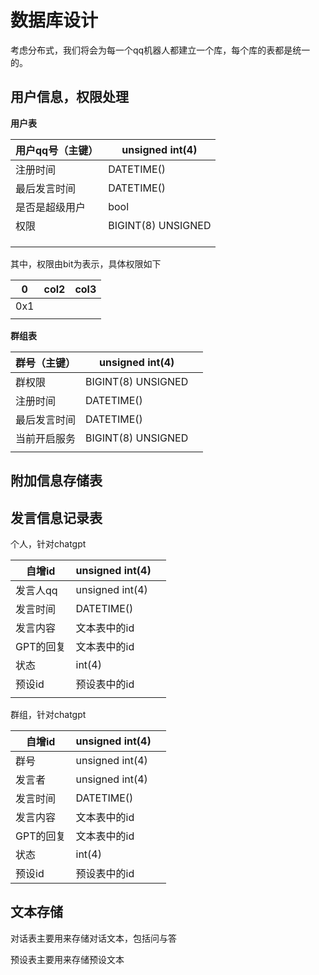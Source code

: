 # 数据库设计

考虑分布式，我们将会为每一个qq机器人都建立一个库，每个库的表都是统一的。

## 用户信息，权限处理

**用户表**

| 用户qq号（主键） | unsigned int(4)    |
| ---------------- | ------------------ |
| 注册时间         | DATETIME()         |
| 最后发言时间     | DATETIME()         |
| 是否是超级用户   | bool               |
| 权限             | BIGINT(8) UNSIGNED |
|                  |                    |
|                  |                    |
|                  |                    |

其中，权限由bit为表示，具体权限如下

| 0   | col2 | col3 |
| --- | ---- | ---- |
| 0x1 |      |      |
|     |      |      |

**群组表**

| 群号（主键） | unsigned int(4)    |  |
| ------------ | ------------------ | - |
| 群权限       | BIGINT(8) UNSIGNED |  |
| 注册时间     | DATETIME()         |  |
| 最后发言时间 | DATETIME()         |  |
| 当前开启服务 | BIGINT(8) UNSIGNED |  |
|              |                    |  |

## 附加信息存储表



## 发言信息记录表

个人，针对chatgpt

| 自增id    | unsigned int(4) |  |
| --------- | --------------- | - |
| 发言人qq  | unsigned int(4) |  |
| 发言时间  | DATETIME()      |  |
| 发言内容  | 文本表中的id    |  |
| GPT的回复 | 文本表中的id    |  |
| 状态      | int(4)          |  |
| 预设id    | 预设表中的id    |  |
|           |                 |  |

群组，针对chatgpt

| 自增id    | unsigned int(4) |  |
| --------- | --------------- | - |
| 群号      | unsigned int(4) |  |
| 发言者    | unsigned int(4) |  |
| 发言时间  | DATETIME()      |  |
| 发言内容  | 文本表中的id    |  |
| GPT的回复 | 文本表中的id    |  |
| 状态      | int(4)          |  |
| 预设id    | 预设表中的id    |  |



## 文本存储

对话表主要用来存储对话文本，包括问与答



预设表主要用来存储预设文本
